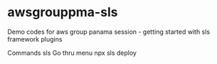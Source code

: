 # awsgrouppma-sls
Demo codes for aws group panama session - getting started with sls framework plugins

Commands
sls
Go thru menu
npx sls deploy
